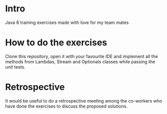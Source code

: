 # Intro
Java 8 training exercises made with love for my team mates

# How to do the exercises
Clone this repository, open it with your favourite IDE and implement all the methods from Lambdas, Stream and Optionals classes while passing the unit tests.

# Retrospective
It would be useful to do a retrospective meeting among the co-workers who have done the exercises to discuss the proposed solutions.
